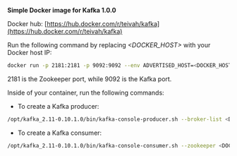 **Simple Docker image for Kafka 1.0.0**

Docker hub: [https://hub.docker.com/r/teivah/kafka](https://hub.docker.com/r/teivah/kafka) 

Run the following command by replacing _<DOCKER_HOST>_ with your Docker host IP:
```bash
docker run -p 2181:2181 -p 9092:9092 --env ADVERTISED_HOST=<DOCKER_HOST> --env ADVERTISED_PORT=9092 spotify/kafka
```

2181 is the Zookeeper port, while 9092 is the Kafka port.

Inside of your container, run the following commands:

* To create a Kafka producer:

```bash
/opt/kafka_2.11-0.10.1.0/bin/kafka-console-producer.sh --broker-list <DOCKER_HOST>:9092 --topic test
```

* To create a Kafka consumer:

```bash
/opt/kafka_2.11-0.10.1.0/bin/kafka-console-consumer.sh --zookeeper <DOCKER_HOST>:9092 --topic test
```